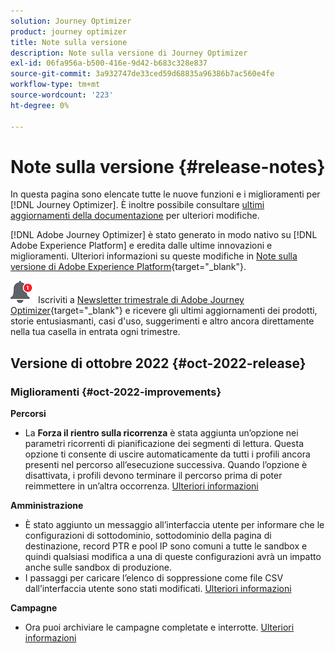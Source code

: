 ```yaml
---
solution: Journey Optimizer
product: journey optimizer
title: Note sulla versione
description: Note sulla versione di Journey Optimizer
exl-id: 06fa956a-b500-416e-9d42-b683c328e837
source-git-commit: 3a932747de33ced59d68835a96386b7ac560e4fe
workflow-type: tm+mt
source-wordcount: '223'
ht-degree: 0%

---
```


# Note sulla versione {#release-notes}

In questa pagina sono elencate tutte le nuove funzioni e i miglioramenti per [!DNL Journey Optimizer]. È inoltre possibile consultare [ultimi aggiornamenti della documentazione](documentation-updates.md) per ulteriori modifiche.

[!DNL Adobe Journey Optimizer] è stato generato in modo nativo su [!DNL Adobe Experience Platform] e eredita dalle ultime innovazioni e miglioramenti. Ulteriori informazioni su queste modifiche in [Note sulla versione di Adobe Experience Platform](https://experienceleague.adobe.com/docs/experience-platform/release-notes/latest.html){target=&quot;_blank&quot;}.

![Newsletter](../assets/do-not-localize/nl-icon.png) Iscriviti a [Newsletter trimestrale di Adobe Journey Optimizer](https://www.adobe.com/subscription/Adobe_Journey_Optimizer_NL.html){target=&quot;_blank&quot;} e ricevere gli ultimi aggiornamenti dei prodotti, storie entusiasmanti, casi d&#39;uso, suggerimenti e altro ancora direttamente nella tua casella in entrata ogni trimestre.


## Versione di ottobre 2022 {#oct-2022-release}

<!--

### New capability{#oct-2022-features}

<table>
<thead>
<tr>
<th><strong>Direct Mail Channel (Limited Availability)</strong><br/></th>
</tr>
</thead>
<tbody>
<tr>
<td>
<p>You can now add direct mail messages in your campaigns and journeys. Direct mail is an offline channel that allows you to personalize and generate the files required by direct mail providers to send mail to your customers.</p>
<p>When you prepare a direct mail delivery, Journey Optimizer generates a file including all the targeted profiles and the chosen contact information (postal address for example). You will then be able to send this file to your direct mail provider who will take care of the actual sending.</p>
</td>
</tr>
</tbody>
</table>

-->

### Miglioramenti {#oct-2022-improvements}

**Percorsi**

* La **Forza il rientro sulla ricorrenza** è stata aggiunta un’opzione nei parametri ricorrenti di pianificazione dei segmenti di lettura. Questa opzione ti consente di uscire automaticamente da tutti i profili ancora presenti nel percorso all’esecuzione successiva. Quando l’opzione è disattivata, i profili devono terminare il percorso prima di poter reimmettere in un’altra occorrenza. [Ulteriori informazioni](../building-journeys/read-segment.md#configuring-segment-trigger-activity)

**Amministrazione**

* È stato aggiunto un messaggio all’interfaccia utente per informare che le configurazioni di sottodominio, sottodominio della pagina di destinazione, record PTR e pool IP sono comuni a tutte le sandbox e quindi qualsiasi modifica a una di queste configurazioni avrà un impatto anche sulle sandbox di produzione.
* I passaggi per caricare l’elenco di soppressione come file CSV dall’interfaccia utente sono stati modificati. [Ulteriori informazioni](../configuration/manage-suppression-list.md#download-suppression-list)

**Campagne**

* Ora puoi archiviare le campagne completate e interrotte. [Ulteriori informazioni](../campaigns/modify-stop-campaign.md#archive)
